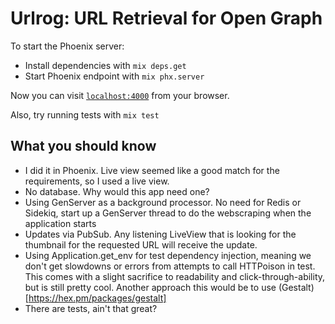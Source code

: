 # Urlrog: URL Retrieval for Open Graph

To start the Phoenix server:

  * Install dependencies with `mix deps.get`
  * Start Phoenix endpoint with `mix phx.server`

Now you can visit [`localhost:4000`](http://localhost:4000) from your browser.

Also, try running tests with `mix test`

## What you should know

- I did it in Phoenix.  Live view seemed like a good match for the requirements, so I used a live view.
- No database. Why would this app need one?
- Using GenServer as a background processor. No need for Redis or Sidekiq, start up a GenServer thread to do the webscraping when the application starts
- Updates via PubSub. Any listening LiveView that is looking for the thumbnail for the requested URL will receive the update.
- Using Application.get_env for test dependency injection, meaning we don't get slowdowns or errors from attempts to call HTTPoison in test.  This comes with a slight sacrifice to readability and click-through-ability, but is still pretty cool.  Another approach this would be to use (Gestalt)[https://hex.pm/packages/gestalt]
- There are tests, ain't that great?
